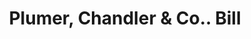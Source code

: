 ---
doi: 10.7916/D8MW3V6R
date_other: '1870'
date_other_textual: 1870-1879
form: printed ephemera
genre:
- Invoices
name:
- Plumer, Chandler & Co.
object_in_context_url: https://biggert.cul.columbia.edu/items/view/ave_biggert_00784
subject_hierarchical_geographic:
- Manchester, New Hampshire, United States
subject_name:
- Plumer, Chandler & Co.
title: Plumer, Chandler & Co.. Bill
sort_title: Plumer, Chandler & Co.. Bill
call_number: ave_biggert_00784
coordinates:
- 42.990833333333335,-71.46361111111112
pid: ave_biggert_00784
identifiers: ave_biggert_00784
thumbnail: https://derivativo-3.library.columbia.edu/iiif/2/ldpd:345329/full/!256,256/0/native.jpg
permalink: "/items/ave_biggert_00784/"
layout: iiif-image-page
---